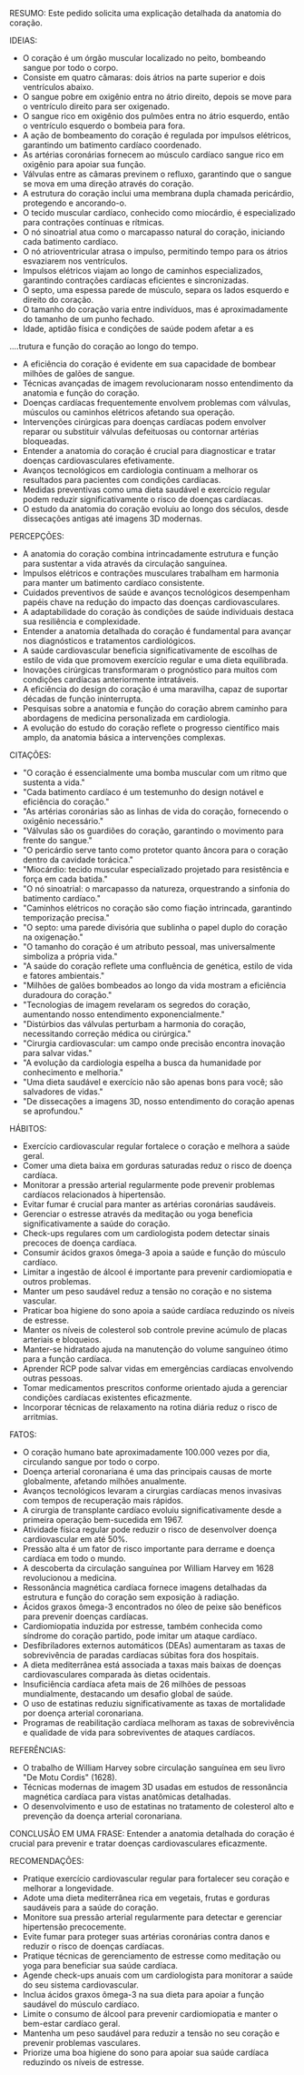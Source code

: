 RESUMO:
Este pedido solicita uma explicação detalhada da anatomia do coração.

IDEIAS:
- O coração é um órgão muscular localizado no peito, bombeando sangue por todo o corpo.
- Consiste em quatro câmaras: dois átrios na parte superior e dois ventrículos abaixo.
- O sangue pobre em oxigênio entra no átrio direito, depois se move para o ventrículo direito para ser oxigenado.
- O sangue rico em oxigênio dos pulmões entra no átrio esquerdo, então o ventrículo esquerdo o bombeia para fora.
- A ação de bombeamento do coração é regulada por impulsos elétricos, garantindo um batimento cardíaco coordenado.
- As artérias coronárias fornecem ao músculo cardíaco sangue rico em oxigênio para apoiar sua função.
- Válvulas entre as câmaras previnem o refluxo, garantindo que o sangue se mova em uma direção através do coração.
- A estrutura do coração inclui uma membrana dupla chamada pericárdio, protegendo e ancorando-o.
- O tecido muscular cardíaco, conhecido como miocárdio, é especializado para contrações contínuas e rítmicas.
- O nó sinoatrial atua como o marcapasso natural do coração, iniciando cada batimento cardíaco.
- O nó atrioventricular atrasa o impulso, permitindo tempo para os átrios esvaziarem nos ventrículos.
- Impulsos elétricos viajam ao longo de caminhos especializados, garantindo contrações cardíacas eficientes e sincronizadas.
- O septo, uma espessa parede de músculo, separa os lados esquerdo e direito do coração.
- O tamanho do coração varia entre indivíduos, mas é aproximadamente do tamanho de um punho fechado.
- Idade, aptidão física e condições de saúde podem afetar a es


....trutura e função do coração ao longo do tempo.
- A eficiência do coração é evidente em sua capacidade de bombear milhões de galões de sangue.
- Técnicas avançadas de imagem revolucionaram nosso entendimento da anatomia e função do coração.
- Doenças cardíacas frequentemente envolvem problemas com válvulas, músculos ou caminhos elétricos afetando sua operação.
- Intervenções cirúrgicas para doenças cardíacas podem envolver reparar ou substituir válvulas defeituosas ou contornar artérias bloqueadas.
- Entender a anatomia do coração é crucial para diagnosticar e tratar doenças cardiovasculares efetivamente.
- Avanços tecnológicos em cardiologia continuam a melhorar os resultados para pacientes com condições cardíacas.
- Medidas preventivas como uma dieta saudável e exercício regular podem reduzir significativamente o risco de doenças cardíacas.
- O estudo da anatomia do coração evoluiu ao longo dos séculos, desde dissecações antigas até imagens 3D modernas.

PERCEPÇÕES:
- A anatomia do coração combina intrincadamente estrutura e função para sustentar a vida através da circulação sanguínea.
- Impulsos elétricos e contrações musculares trabalham em harmonia para manter um batimento cardíaco consistente.
- Cuidados preventivos de saúde e avanços tecnológicos desempenham papéis chave na redução do impacto das doenças cardiovasculares.
- A adaptabilidade do coração às condições de saúde individuais destaca sua resiliência e complexidade.
- Entender a anatomia detalhada do coração é fundamental para avançar nos diagnósticos e tratamentos cardiológicos.
- A saúde cardiovascular beneficia significativamente de escolhas de estilo de vida que promovem exercício regular e uma dieta equilibrada.
- Inovações cirúrgicas transformaram o prognóstico para muitos com condições cardíacas anteriormente intratáveis.
- A eficiência do design do coração é uma maravilha, capaz de suportar décadas de função ininterrupta.
- Pesquisas sobre a anatomia e função do coração abrem caminho para abordagens de medicina personalizada em cardiologia.
- A evolução do estudo do coração reflete o progresso científico mais amplo, da anatomia básica a intervenções complexas.

CITAÇÕES:
- "O coração é essencialmente uma bomba muscular com um ritmo que sustenta a vida."
- "Cada batimento cardíaco é um testemunho do design notável e eficiência do coração."
- "As artérias coronárias são as linhas de vida do coração, fornecendo o oxigênio necessário."
- "Válvulas são os guardiões do coração, garantindo o movimento para frente do sangue."
- "O pericárdio serve tanto como protetor quanto âncora para o coração dentro da cavidade torácica."
- "Miocárdio: tecido muscular especializado projetado para resistência e força em cada batida."
- "O nó sinoatrial: o marcapasso da natureza, orquestrando a sinfonia do batimento cardíaco."
- "Caminhos elétricos no coração são como fiação intrincada, garantindo temporização precisa."
- "O septo: uma parede divisória que sublinha o papel duplo do coração na oxigenação."
- "O tamanho do coração é um atributo pessoal, mas universalmente simboliza a própria vida."
- "A saúde do coração reflete uma confluência de genética, estilo de vida e fatores ambientais."
- "Milhões de galões bombeados ao longo da vida mostram a eficiência duradoura do coração."
- "Tecnologias de imagem revelaram os segredos do coração, aumentando nosso entendimento exponencialmente."
- "Distúrbios das válvulas perturbam a harmonia do coração, necessitando correção médica ou cirúrgica."
- "Cirurgia cardiovascular: um campo onde precisão encontra inovação para salvar vidas."
- "A evolução da cardiologia espelha a busca da humanidade por conhecimento e melhoria."
- "Uma dieta saudável e exercício não são apenas bons para você; são salvadores de vidas."
- "De dissecações a imagens 3D, nosso entendimento do coração apenas se aprofundou."

HÁBITOS:
- Exercício cardiovascular regular fortalece o coração e melhora a saúde geral.
- Comer uma dieta baixa em gorduras saturadas reduz o risco de doença cardíaca.
- Monitorar a pressão arterial regularmente pode prevenir problemas cardíacos relacionados à hipertensão.
- Evitar fumar é crucial para manter as artérias coronárias saudáveis.
- Gerenciar o estresse através da meditação ou yoga beneficia significativamente a saúde do coração.
- Check-ups regulares com um cardiologista podem detectar sinais precoces de doença cardíaca.
- Consumir ácidos graxos ômega-3 apoia a saúde e função do músculo cardíaco.
- Limitar a ingestão de álcool é importante para prevenir cardiomiopatia e outros problemas.
- Manter um peso saudável reduz a tensão no coração e no sistema vascular.
- Praticar boa higiene do sono apoia a saúde cardíaca reduzindo os níveis de estresse.
- Manter os níveis de colesterol sob controle previne acúmulo de placas arteriais e bloqueios.
- Manter-se hidratado ajuda na manutenção do volume sanguíneo ótimo para a função cardíaca.
- Aprender RCP pode salvar vidas em emergências cardíacas envolvendo outras pessoas.
- Tomar medicamentos prescritos conforme orientado ajuda a gerenciar condições cardíacas existentes eficazmente.
- Incorporar técnicas de relaxamento na rotina diária reduz o risco de arritmias.

FATOS:
- O coração humano bate aproximadamente 100.000 vezes por dia, circulando sangue por todo o corpo.
- Doença arterial coronariana é uma das principais causas de morte globalmente, afetando milhões anualmente.
- Avanços tecnológicos levaram a cirurgias cardíacas menos invasivas com tempos de recuperação mais rápidos.
- A cirurgia de transplante cardíaco evoluiu significativamente desde a primeira operação bem-sucedida em 1967.
- Atividade física regular pode reduzir o risco de desenvolver doença cardiovascular em até 50%.
- Pressão alta é um fator de risco importante para derrame e doença cardíaca em todo o mundo.
- A descoberta da circulação sanguínea por William Harvey em 1628 revolucionou a medicina.
- Ressonância magnética cardíaca fornece imagens detalhadas da estrutura e função do coração sem exposição à radiação.
- Ácidos graxos ômega-3 encontrados no óleo de peixe são benéficos para prevenir doenças cardíacas.
- Cardiomiopatia induzida por estresse, também conhecida como síndrome do coração partido, pode imitar um ataque cardíaco.
- Desfibriladores externos automáticos (DEAs) aumentaram as taxas de sobrevivência de paradas cardíacas súbitas fora dos hospitais.
- A dieta mediterrânea está associada a taxas mais baixas de doenças cardiovasculares comparada às dietas ocidentais.
- Insuficiência cardíaca afeta mais de 26 milhões de pessoas mundialmente, destacando um desafio global de saúde.
- O uso de estatinas reduziu significativamente as taxas de mortalidade por doença arterial coronariana.
- Programas de reabilitação cardíaca melhoram as taxas de sobrevivência e qualidade de vida para sobreviventes de ataques cardíacos.

REFERÊNCIAS:
- O trabalho de William Harvey sobre circulação sanguínea em seu livro "De Motu Cordis" (1628).
- Técnicas modernas de imagem 3D usadas em estudos de ressonância magnética cardíaca para vistas anatômicas detalhadas.
- O desenvolvimento e uso de estatinas no tratamento de colesterol alto e prevenção da doença arterial coronariana.

CONCLUSÃO EM UMA FRASE:
Entender a anatomia detalhada do coração é crucial para prevenir e tratar doenças cardiovasculares eficazmente.

RECOMENDAÇÕES:
- Pratique exercício cardiovascular regular para fortalecer seu coração e melhorar a longevidade.
- Adote uma dieta mediterrânea rica em vegetais, frutas e gorduras saudáveis para a saúde do coração.
- Monitore sua pressão arterial regularmente para detectar e gerenciar hipertensão precocemente.
- Evite fumar para proteger suas artérias coronárias contra danos e reduzir o risco de doenças cardíacas.
- Pratique técnicas de gerenciamento de estresse como meditação ou yoga para beneficiar sua saúde cardíaca.
- Agende check-ups anuais com um cardiologista para monitorar a saúde do seu sistema cardiovascular.
- Inclua ácidos graxos ômega-3 na sua dieta para apoiar a função saudável do músculo cardíaco.
- Limite o consumo de álcool para prevenir cardiomiopatia e manter o bem-estar cardíaco geral.
- Mantenha um peso saudável para reduzir a tensão no seu coração e prevenir problemas vasculares.
- Priorize uma boa higiene do sono para apoiar sua saúde cardíaca reduzindo os níveis de estresse.
